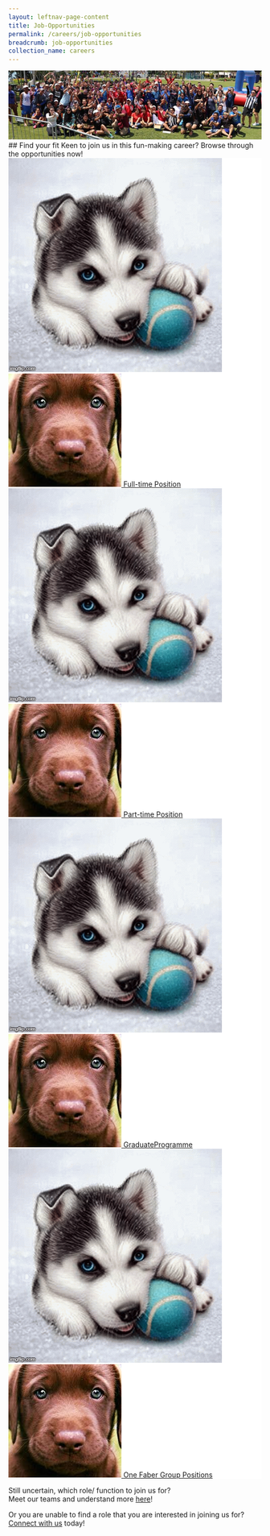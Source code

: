 ```yaml
---
layout: leftnav-page-content
title: Job-Opportunities
permalink: /careers/job-opportunities
breadcrumb: job-opportunities
collection_name: careers
---
```

<div class="row">
  <div class="col is-12">
	<figure style="margin: 0;position: relative;">
        <img src="../images/careers/hero-banner.jpg" alt="Life in Sentosa"/>
        </figure>
  </div>
</div>
## Find your fit
  Keen to join us in this fun-making career?  
  Browse through the opportunities now!
  
  <div class="row" style="background-color: white;">
<div class="col is-6" style="background-color: white;padding:0;">
		<a href="https://www.jobstreet.com.sg/career/sentosa_ft.htm" target="_blank">
                <figure style="margin: 0; position: relative;">
			<img class="grid-image-1" src="../images/careers/testimagev1.gif" alt="Full-time Position"/>
			<img src="../images/careers/dog.jpg" class="grid-image-2" alt="Full-time Position"/>
			<span class="image-text-1">Full-time Position</span>
		</figure>
			</a>
	</div>
<div class="col is-6" style="background-color: white;padding:0;">
		<a href="https://www.jobstreet.com.sg/career/sentosa_pt.htm" target="_blank">
                <figure style="margin: 0; position: relative;">
			<img class="grid-image-1" src="../images/careers/testimagev1.gif" alt="Part-time Position"/>
			<img src="../images/careers/dog.jpg" class="grid-image-2" alt="Part-time Position"/>
			<span class="image-text-1">Part-time Position</span>
		</figure>
			</a>
	</div>
</div>


  <div class="row" style="background-color: white;">
<div class="col is-6" style="background-color: white;padding:0;">
		<a href="../graduate-programme" target="_blank">
                <figure style="margin: 0; position: relative;">
			<img class="grid-image-1" src="../images/careers/testimagev1.gif" alt="GraduateProgramme"/>
			<img src="../images/careers/dog.jpg" class="grid-image-2" alt="GraduateProgramme"/>
			<span class="image-text-1">GraduateProgramme</span>
		</figure>
			</a>
	</div>
<div class="col is-6" style="background-color: white;padding:0;">
		<a href="https://www.jobstreet.com.sg/career/onefabergroup.htm" target="_blank">
                <figure style="margin: 0; position: relative;">
			<img class="grid-image-1" src="../images/careers/testimagev1.gif" alt="One Faber Group Positions"/>
			<img src="../images/careers/dog.jpg" class="grid-image-2" alt="One Faber Group Positions"/>
			<span class="image-text-1">One Faber Group Positions</span>
		</figure>
			</a>
	</div>
</div>
  
<!-- remember to change hyperlink for 1,2 to live site-->
<!-- remember to change hyperlink for 1,2 to live site-->
Still uncertain, which role/ function to join us for?  
Meet our teams and understand more [here][1]!
  
Or you are unable to find a role that you are interested in joining us for?  
  [Connect with us][2] today!


[1]: <https://isomer-sentosa-staging.netlify.com/careers/meet-the-teams/>
[2]: <https://isomer-sentosa-staging.netlify.com/careers/connect-with-us/>
